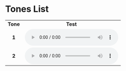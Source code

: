 # Tones List

<table>
	<tr align="center">
		<td><b>Tone</b></td>
		<td><b>Test</b></td>
	</tr>
	<tr align="center">
		<td><b>1</b></td>
		<td><audio controls><source src="https://github.com/sepandhaghighi/mytimer/raw/main/mytimer/sounds/1.wav" type="audio/wav"></audio>  </td>
	</tr>
	<tr align="center">
		<td><b>2</b></td>
		<td><audio controls><source src="https://github.com/sepandhaghighi/mytimer/raw/main/mytimer/sounds/2.wav" type="audio/wav"></audio>  </td>
	</tr>
</table>
